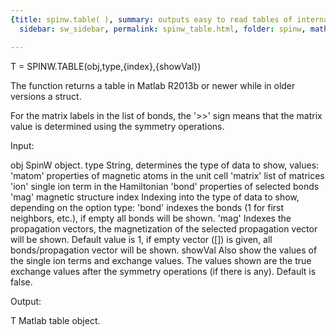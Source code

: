 ```yaml
---
{title: spinw.table( ), summary: outputs easy to read tables of internal data, keywords: sample,
  sidebar: sw_sidebar, permalink: spinw_table.html, folder: spinw, mathjax: 'true'}

---
```

 
T = SPINW.TABLE(obj,type,{index},{showVal})
 
The function returns a table in Matlab R2013b or newer while in older
versions a struct.
 
For the matrix labels in the list of bonds, the '>>' sign means that the
matrix value is determined using the symmetry operations.
 
 
Input:
 
obj       SpinW object.
type      String, determines the type of data to show, values:
              'matom'     properties of magnetic atoms in the unit cell
              'matrix'    list of matrices
              'ion'       single ion term in the Hamiltonian
              'bond'      properties of selected bonds
              'mag'       magnetic structure
index     Indexing into the type of data to show, depending on the option
          type:
              'bond'      indexes the bonds (1 for first neighbors,
                          etc.), if empty all bonds will be shown.
              'mag'       Indexes the propagation vectors, the
                          magnetization of the selected propagation
                          vector will be shown.
          Default value is 1, if empty vector ([]) is given, all
          bonds/propagation vector will be shown.
showVal   Also show the values of the single ion terms and exchange
          values. The values shown  are the true exchange values after
          the symmetry operations (if there is any). Default is false.
 
Output:
 
T         Matlab table object.
 


